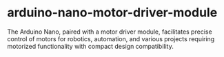 # arduino-nano-motor-driver-module
The Arduino Nano, paired with a motor driver module, facilitates precise control of motors for robotics, automation, and various projects requiring motorized functionality with compact design compatibility.
